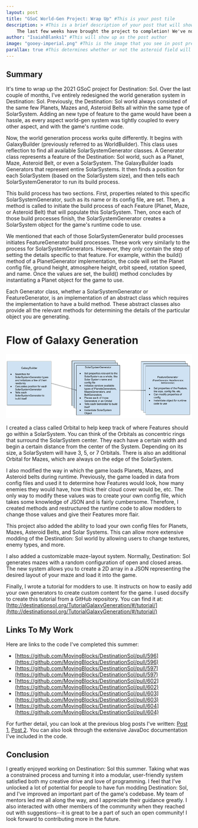 ```yaml
---
layout: post
title: "GSoC World-Gen Project: Wrap Up" #This is your post tile
description: > #This is a brief description of your post that will show up in post previews.
    The last few weeks have brought the project to completion! We've now got fully functioning and modular World Generation in Destination: Sol
author: "IsaiahBlanks1" #This will show up as the post author
image: "gooey-imperial.png" #This is the image that you see in post previews
parallax: true #This determines whether or not the asteroid field will appear
---
```

Summary
-------
    
It's time to wrap up the 2021 GSoC project for Destination: Sol. Over the last couple of months, I've entirely redesigned the world generation system in Destination: Sol. Previously, the Destination: Sol world always consisted of the same few Planets, Mazes and, Asteroid Belts all within the same type of SolarSystem. Adding an new type of feature to the game would have been a hassle, as every aspect world-gen system was tightly coupled to every other aspect, and with the game's runtime code. 

Now, the world generation process works quite differently. It begins with GalaxyBuilder (previously referred to as WorldBuilder). This class uses reflection to find all available SolarSystemGenerator classes. A Generator class represents a feature of the Destination: Sol world, such as a Planet, Maze, Asteroid Belt, or even a SolarSystem. The GalaxyBuilder loads Generators that represent entire SolarSystems. It then finds a position for each SolarSystem (based on the SolarSystem size), and then tells each SolarSystemGenerator to run its build process.

This build process has two sections. First, properties related to this specific SolarSystemGenerator, such as its name or its config file, are set. Then, a method is called to initiate the build process of each Feature (Planet, Maze, or Asteroid Belt) that will populate this SolarSystem. Then, once each of those build processes finish, the SolarSystemGenerator creates a SolarSystem object for the game's runtime code to use. 

We mentioned that each of those SolarSystemGenerator build processes initiates FeatureGenerator build processes. These work very similarly to the process for SolarSystemGenerators. However, they only contain the step of setting the details specific to that feature. For example, within the build() method of a PlanetGenerator implementation, the code will set the Planet config file, ground height, atmosphere height, orbit speed, rotation speed, and name. Once the values are set, the build() method concludes by instantiating a Planet object for the game to use.

Each Generator class, whether a SolarSystemGenerator or FeatureGenerator, is an implementation of an abstract class which requires the implementation to have a build method. These abstract classes also provide all the relevant methods for determining the details of the particular object you are generating. 

# Flow of Galaxy Generation
![World Generation Sequence](/img/posts/wrap-up-2021/FlowOfGeneration.png)

I created a class called Orbital to help keep track of where Features should go within a SolarSystem. You can think of the Orbitals as concentric rings that surround the SolarSystem center. They each have a certain width and begin a certain distance from the center of the System. Depending on its size, a SolarSystem will have 3, 5, or 7 Orbitals. There is also an additional Orbital for Mazes, which are always on the edge of the SolarSystem.

I also modified the way in which the game loads Planets, Mazes, and Asteroid belts during runtime. Previously, the game loaded in data from config files and used it to determine how Features would look, how many enemies they would have, how thick their cloud cover would be, etc. The only way to modify these values was to create your own config file, which takes some knowledge of JSON and is fairly cumbersome. Therefore, I created methods and restructured the runtime code to allow modders to change those values and give their Features more flair. 

This project also added the ability to load your own config files for Planets, Mazes, Asteroid Belts, and Solar Systems. This can allow more extensive modding of the Destination: Sol world by allowing users to change textures, enemy types, and more.

I also added a customizable maze-layout system. Normally, Destination: Sol generates mazes with a random configuration of open and closed areas. The new system allows you to create a 2D array in a JSON representing the desired layout of your maze and load it into the game. 

Finally, I wrote a tutorial for modders to use. It instructs on how to easily add your own generators to create custom content for the game. I used docsify to create this tutorial from a GitHub repository. You can find it at:
[http://destinationsol.org/TutorialGalaxyGeneration/#/tutorial/](http://destinationsol.org/TutorialGalaxyGeneration/#/tutorial/)

Links To My Work
----------------
Here are links to the code I've completed this summer: 

- [https://github.com/MovingBlocks/DestinationSol/pull/596](https://github.com/MovingBlocks/DestinationSol/pull/596)
- [https://github.com/MovingBlocks/DestinationSol/pull/597](https://github.com/MovingBlocks/DestinationSol/pull/597)
- [https://github.com/MovingBlocks/DestinationSol/pull/602](https://github.com/MovingBlocks/DestinationSol/pull/602)
- [https://github.com/MovingBlocks/DestinationSol/pull/603](https://github.com/MovingBlocks/DestinationSol/pull/603)
- [https://github.com/MovingBlocks/DestinationSol/pull/604](https://github.com/MovingBlocks/DestinationSol/pull/604)

For further detail, you can look at the previous blog posts I've written: [Post 1](https://destinationsol.org/2021/06/25/gsoc-new-project-first-weeks.html), [Post 2](https://destinationsol.org/2021/07/23/gsoc-world-gen-in-action.html). You can also look through the extensive JavaDoc documentation I've included in the code.

Conclusion
----------

I greatly enjoyed working on Destination: Sol this summer. Taking what was a constrained process and turning it into a modular, user-friendly system satisfied both my creative drive and love of programming. I feel that I've unlocked a lot of potential for people to have fun modding Destination: Sol, and I've improved an important part of the game's codebase. My team of mentors led me all along the way, and I appreciate their guidance greatly. I also interacted with other members of the community when they reached out with suggestions--it is great to be a part of such an open community! I look forward to contributing more in the future.  


